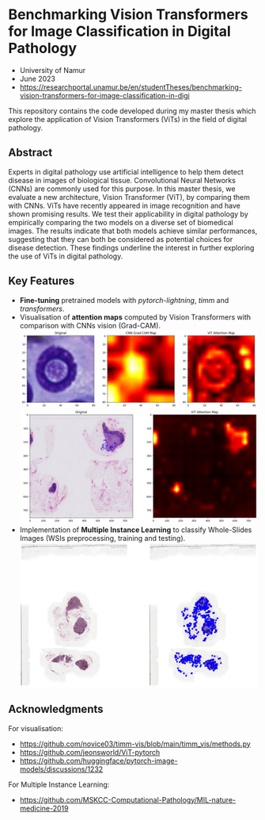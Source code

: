 # Benchmarking Vision Transformers for Image Classification in Digital Pathology
- University of Namur
- June 2023
- https://researchportal.unamur.be/en/studentTheses/benchmarking-vision-transformers-for-image-classification-in-digi

This repository contains the code developed during my master thesis which explore the application of Vision Transformers (ViTs) in the field of digital pathology.

## Abstract
Experts in digital pathology use artificial intelligence to help them detect disease in images of biological tissue. Convolutional Neural Networks (CNNs) are commonly used for this purpose. In this master thesis, we evaluate a new architecture, Vision Transformer (ViT), by comparing them with CNNs. ViTs have recently appeared in image recognition and have shown promising results. We test their applicability in digital pathology by empirically comparing the two models on a diverse set of biomedical images. The results indicate that both models achieve similar performances, suggesting that they can both be considered as potential choices for disease detection. These findings underline the interest in further exploring the use of ViTs in digital pathology.

## Key Features
- **Fine-tuning** pretrained models with *pytorch-lightning*, *timm* and *transformers*.
- Visualisation of **attention maps** computed by Vision Transformers with comparison with CNNs vision (Grad-CAM).
![Comparison of ViT and CNN vision](./img/comparison.png)
![Attention map of a WSI](./img/attention_map.png)
- Implementation of **Multiple Instance Learning** to classify Whole-Slides Images (WSIs preprocessing, training and testing).
![MIL example](./img/mil.png)

## Acknowledgments
For visualisation:
- https://github.com/novice03/timm-vis/blob/main/timm_vis/methods.py
- https://github.com/jeonsworld/ViT-pytorch
- https://github.com/huggingface/pytorch-image-models/discussions/1232

For Multiple Instance Learning: 
- https://github.com/MSKCC-Computational-Pathology/MIL-nature-medicine-2019